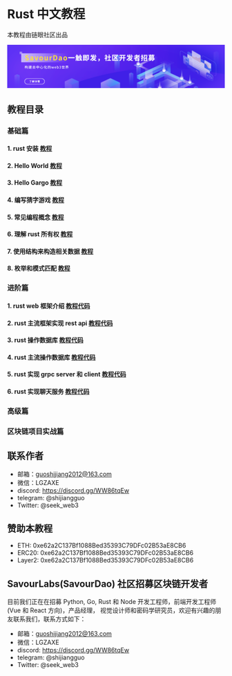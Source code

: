# Rust 中文教程

本教程由链眼社区出品

[![savourlabs](https://github.com/0xchaineye/chaineye-blockchain-interview/blob/main/images/pic_chang.png)](https://github.com/savour-labs)


## 教程目录

### 基础篇

#### 1. rust 安装 [教程](https://github.com/0xchaineye/chaineye-rust/blob/main/01-rust-install/readme.md)
#### 2. Hello World [教程](https://github.com/0xchaineye/chaineye-rust/blob/main/02-hello-world/readme.md)
#### 3. Hello Gargo [教程](https://github.com/0xchaineye/chaineye-rust/blob/main/03-hello-cargo/readme.md)
#### 4. 编写猜字游戏 [教程](https://github.com/0xchaineye/chaineye-rust/tree/main/04-guess-game#readme)
#### 5. 常见编程概念 [教程](https://github.com/0xchaineye/chaineye-rust/tree/main/05-program-concept#readme)
#### 6. 理解 rust 所有权 [教程](https://github.com/0xchaineye/chaineye-rust/blob/main/06-rust-owner/readme.md)
#### 7. 使用结构来构造相关数据 [教程](https://github.com/0xchaineye/chaineye-rust/tree/main/07-rust-struct-type#readme)
#### 8. 枚举和模式匹配 [教程](https://github.com/0xchaineye/chaineye-rust/tree/main/08-rust-enum-mode#readme)


### 进阶篇

#### 1. rust web 框架介绍 [教程]()[代码]()
#### 2. rust 主流框架实现 rest api [教程]()[代码]()
#### 3. rust 操作数据库 [教程]()[代码]()
#### 4. rust 主流操作数据库 [教程]()[代码]()
#### 5. rust 实现 grpc server 和 client [教程]()[代码]()
#### 6. rust 实现聊天服务 [教程]()[代码]()


### 高级篇


### 区块链项目实战篇


## 联系作者

- 邮箱：guoshijiang2012@163.com
- 微信：LGZAXE
- discord: https://discord.gg/WW86tqEw
- telegram: @shijiangguo
- Twitter: @seek_web3

## 赞助本教程

- ETH: 0xe62a2C137Bf1088Bed35393C79DFc02B53aE8CB6
- ERC20: 0xe62a2C137Bf1088Bed35393C79DFc02B53aE8CB6
- Layer2: 0xe62a2C137Bf1088Bed35393C79DFc02B53aE8CB6


## SavourLabs(SavourDao) 社区招募区块链开发者

目前我们正在在招募 Python, Go, Rust 和 Node 开发工程师，前端开发工程师(Vue 和 React 方向)，产品经理， 视觉设计师和密码学研究员，欢迎有兴趣的朋友联系我们，联系方式如下：

- 邮箱：guoshijiang2012@163.com
- 微信：LGZAXE
- discord: https://discord.gg/WW86tqEw
- telegram: @shijiangguo
- Twitter: @seek_web3

